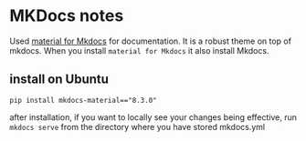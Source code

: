 # MKDocs notes

Used [material for Mkdocs](https://squidfunk.github.io/mkdocs-material/) for documentation. It is a robust theme on top of mkdocs. When you install `material for Mkdocs` it also install Mkdocs. 

## install on Ubuntu

```
pip install mkdocs-material=="8.3.0"
```

after installation, if you want to locally see your changes being effective, run `mkdocs serve` from the directory where you have stored mkdocs.yml
